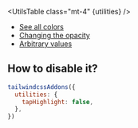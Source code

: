 <script>
	import UtilsTable from '$lib/UtilsTable.svelte'
	const utilities = {
		'.tap-highlight-transparent': {
			'-webkit-tap-highlight-color': 'transparent',
		},
		'.tap-highlight-white': {
			'-webkit-tap-highlight-color': '#fff',
		},
		'.tap-highlight-black': {
			'-webkit-tap-highlight-color': '#000',
		},
	}
</script>

<UtilsTable class="mt-4" {utilities} />

- <a href="https://tailwindcss.com/docs/customizing-colors" target="_blank" rel="noreferrer">See all colors</a>
- <a href="https://tailwindcss.com/docs/background-color#changing-the-opacity" target="_blank" rel="noreferrer">Changing the opacity</a>
- <a href="https://tailwindcss.com/docs/background-color#arbitrary-values" target="_blank" rel="noreferrer">Arbitrary values</a>

## How to disable it?

```js
tailwindcssAddons({
  utilities: {
    tapHighlight: false,
  },
})
```
